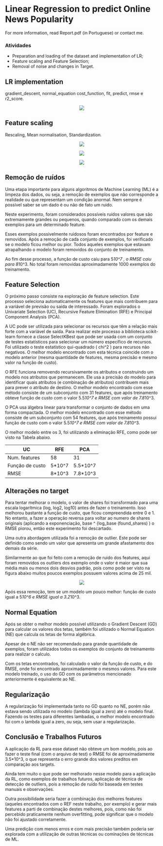 # Linear Regression to predict Online News Popularity

For more information, read Report.pdf (in Portuguese) or contact me.

### Atividades

* Preparation and loading of the dataset and implementation of LR;
* Feature scaling and Feature Selection;
* Removal of noise and changes in Target.

## LR implementation

gradient_descent, normal_equation cost_function, fit, predict, rmse e r2_score.

<p align="center">
  <img src="imgs/cf_inicial.png">
</p>

## Feature scaling
Rescaling, Mean normalisation, Standardization. 

<p align="center">
  <img src="imgs/cf_scaling1.png">
</p>

<p align="center">
  <img src="imgs/cf_best_alfa_scaling.png">
</p>

<p align="center">
  <img src="imgs/fc_scaling_compare.png">
</p>

## Remoção de ruídos

Uma etapa importante para alguns algoritmos de Machine Learning (ML) é a limpeza dos dados, ou seja, a remoção de exemplos que não corresponde a realidade ou que representam um condição anormal. Nem sempre é possível saber se um dado é ou não de fato um ruido.

Neste experimento, foram considerados possíveis ruídos valores que são extremamente grandes ou pequenos, quando comparado com os demais exemplos para um determinado feature.

Esses exemplos possivelmente ruidosos foram encontrados por feature e removidos. Após a remoção de cada conjunto de exemplos, foi verificado se o modelo ficou melhor ou pior. Todos aqueles exemplos que estavam atrapalhando o modelo foram removidos do conjunto de treinamento.

Ao fim desse processo, a função de custo caiu para  5*10^7 , o RMSE caiu para  8*10^3. No total foram removidas aproximadamente 1000 exemplos do treinamento.

## Feature Selection

O próximo passo consiste na exploração de feature selection. Este processo seleciona automaticamente os features que mais contribuem para a variável de previsão ou saída de interessado. Foram explorados o Univariate Selection (UC), Recursive Feature Elimination (RFE) e Principal Component Analysis (PCA).   

A UC pode ser utilizada para selecionar os recursos que têm a relação mais forte com a variável de saída. Para realizar este processo a biblioteca scikit-learn fornece a classe SelectKBest que pode ser usada com um conjunto de testes estatísticos para selecionar um número específico de recursos. Foi utilizado o teste estatístico qui-quadrado ( chi^2 ) para recursos não negativos. O melhor modelo encontrado com esta técnica coincide com o modelo anterior (mesma quantidade de features, mesma precisão e mesmo valor na função de custo).

O RFE funciona removendo recursivamente os atributos e construindo um modelo nos atributos que permanecem. Ele usa a precisão do modelo para identificar quais atributos (e combinação de atributos) contribuem mais para prever o atributo de destino. O melhor modelo encontrado com esse método consiste de um subconjunto com 31 features, que após treinamento obteve função de custo com o valor  5.5*10^7 e RMSE com valor de  7.8*10^3.

O PCA usa álgebra linear para transformar o conjunto de dados em uma forma compactada. O melhor modelo encontrado com esse método consiste de um subconjunto com 54 features, que após treinamento possui função de custo com o valor  5.5*10^7 e RMSE com valor de  7.8*10^3.

O melhor modelo entre os 3, foi utilizando a eliminação RFE, como pode ser visto na Tabela abaixo.


| UC | RFE | PCA 
--- | --- | --- |
| Num. features   |  58       |  31           |  54 | 
| Função de custo |  5*10^7   |  5.5*10^7     |  5.5*10^7 |  
| RMSE            |  8*10^3   |  7.8*10^3     |  7.8*10^3 |  


## Alterações no target

Para tentar melhorar o modelo, o valor de shares foi transformado para uma escala logarítmica (log, log2, log10) antes de fazer o treinamento. Isso melhorou bastante a função de custo, que ficou compreendida entre 0 e 1. No entanto, a fazer a operação reversa para voltar ao numero de shares originais (aplicando a exponenciação, base ^ {log_base (found_shares) ) o RMSE piorou, então este experimento foi descartado.

Uma outra abordagem utilizada foi a remoção de outlier. Este pode ser definido como sendo um valor que apresenta um grande afastamento dos demais da série. 

Similarmente ao que foi feito com a remoção de ruido dos features, aqui foram removidos os outliers dos exemplo onde o valor é maior que sua média mais ou menos dois desvios padrão, pois como pode ser visto na figura abaixo muitos poucos exemplos possuem valores acima de 25 mil. 

<p align="center">
  <img src="imgs/shares.png">
</p>

Após essa remoção, tem se um modelo um pouco melhor: função de custo igual a  5*10^6 e RMSE igual a  3.2*10^3.

## Normal Equation

Após se obter o melhor modelo possível utilizando o Gradient Descent (GD) para calcular os valores dos tetas, também foi utilizado o Normal Equation (NE) que calcula os tetas de forma algébrica.

Apesar de o NE não ser recomendado para grande quantidade de exemplos, foram utilizados todos os exemplos do conjunto de treinamento para realizar o calculo.

Com os tetas encontrados, foi calculado o valor da função de custo, e do RMSE, onde foi encontrado aproximadamente o mesmos valores. Para este modelo treinado, o uso do GD com os parâmetros mencionado anteriormente é equivalente ao NE.

## Regularização

A regularização foi implementada tanto no GD quanto no NE, porém não estava sendo utilizada no modelo (lambda igual a zero) até o modelo final. Fazendo os testes para diferentes lambadas, o melhor modelo encontrado foi com o lambda igual a zero, ou seja, sem usar a regularização.

## Conclusão e Trabalhos Futuros

A aplicação da RL para esse dataset não obteve um bom modelo, pois ao fazer o teste final (com o arquivo de test) o RMSE foi de aproximadamente 3.5*10^3, o que representa o erro grande dos valores preditos em comparação aos targets.

Ainda tem muito o que pode ser melhorado nesse modelo para a aplicação da RL, como exemplos de trabalhos futuros, aplicação de técnica de detecção de outliers, pois a remoção de ruído foi baseada em testes manuais e observações. 

Outra possibilidade seria fazer a combinação dos melhores features (aqueles encontrados com o REF neste trabalho, por exemplo) e gerar mais features a parti de combinação destes melhores, pois, como não foi percebido praticamente nenhum overfitting, pode significar que o modelo não foi ajustado corretamente.

Uma predição com menos erros e com mais precisão também poderia ser explorada com a utilização de outras técnicas ou cominações de técnicas de ML.
